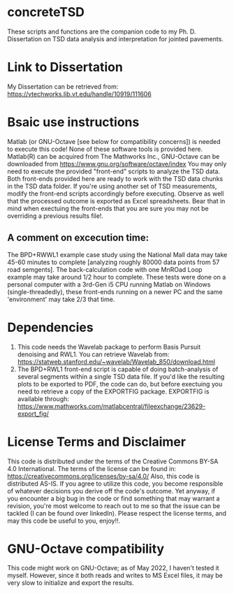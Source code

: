 # concreteTSD
These scripts and functions are the companion code to my Ph. D. Dissertation on TSD data analysis and interpretation for jointed pavements.

# Link to Dissertation
My Dissertation can be retrieved from: https://vtechworks.lib.vt.edu/handle/10919/111606 

# Bsaic use instructions
Matlab (or GNU-Octave [see below for compatibility concerns]) is needed to execute this code! None of these software tools is provided here. Matlab(R) can be acquired from The Mathworks Inc., GNU-Octave can be downloaded from https://www.gnu.org/software/octave/index
You may only need to execute the provided "front-end" scripts to analyze the TSD data. Both front-ends provided here are ready to work with the TSD data chunks in the TSD data folder. If you're using another set of TSD measurements, modify the front-end scripts accordingly before executing.
Observe as well that the processed outcome is exported as Excel spreadsheets. Bear that in mind when exectuing the front-ends that you are sure you may not be overriding a previous results file!.
## A comment on excecution time: 
The BPD+RWWL1 example case study using the National Mall data may take 45-60 minutes to complete [analyzing roughly 80000 data points from 57 road semgents]. The back-calculation code with one MnROad Loop example may take around 1/2 hour to complete. These tests were done on a personal computer with a 3rd-Gen i5 CPU running Matlab on Windows (single-threadedly), these front-ends running on a newer PC and the same 'environment' may take 2/3 that time.

# Dependencies
1) This code needs the Wavelab package to perform Basis Pursuit denoising and RWL1. You can retrieve Wavelab from: https://statweb.stanford.edu/~wavelab/Wavelab_850/download.html
2) The BPD+RWL1 front-end script is capable of doing batch-analysis of several segments within a single TSD data file. If you'd like the resulting plots to be exported to PDF, the code can do, but before exectuing you need to retrieve a copy of the EXPORTFIG package. EXPORTFIG is available through:  https://www.mathworks.com/matlabcentral/fileexchange/23629-export_fig/

# License Terms and Disclaimer 
This code is distributed under the terms of the Creative Commons BY-SA 4.0 International. The terms of the license can be found in: https://creativecommons.org/licenses/by-sa/4.0/
Also, this code is distributed AS-IS. If you agree to utilize this code, you become responsible of whatever decisions you derive off the code's outcome. Yet anyway, if you encounter a big bug in the code or find something that may warrant a revision, you're most welcome to reach out to me so that the issue can be tackled (I can be found over linkedIn).
Please respect the license terms, and may this code be useful to you, enjoy!!.

# GNU-Octave compatibility
This code might work on GNU-Octave; as of May 2022, I haven't tested it myself. However, since it both reads and writes to MS Excel files, it may be very slow to initialize and export the results.
